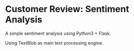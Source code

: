 # Customer Review: Sentiment Analysis
A simple sentiment analysis using Python3 + Flask.

Using TextBlob as main text processing engine.
